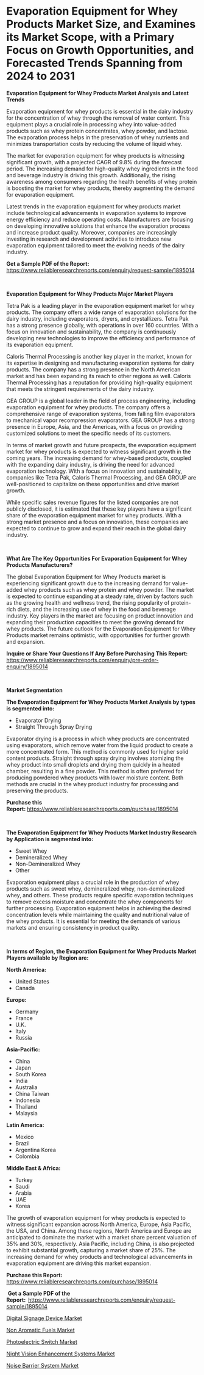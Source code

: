 <p><h1>Evaporation Equipment for Whey Products Market Size, and Examines its Market Scope, with a Primary Focus on Growth Opportunities, and Forecasted Trends Spanning from 2024 to 2031</h1></p><p><strong>Evaporation Equipment for Whey Products Market Analysis and Latest Trends</strong></p>
<p><p>Evaporation equipment for whey products is essential in the dairy industry for the concentration of whey through the removal of water content. This equipment plays a crucial role in processing whey into value-added products such as whey protein concentrates, whey powder, and lactose. The evaporation process helps in the preservation of whey nutrients and minimizes transportation costs by reducing the volume of liquid whey.</p><p>The market for evaporation equipment for whey products is witnessing significant growth, with a projected CAGR of 9.8% during the forecast period. The increasing demand for high-quality whey ingredients in the food and beverage industry is driving this growth. Additionally, the rising awareness among consumers regarding the health benefits of whey protein is boosting the market for whey products, thereby augmenting the demand for evaporation equipment.</p><p>Latest trends in the evaporation equipment for whey products market include technological advancements in evaporation systems to improve energy efficiency and reduce operating costs. Manufacturers are focusing on developing innovative solutions that enhance the evaporation process and increase product quality. Moreover, companies are increasingly investing in research and development activities to introduce new evaporation equipment tailored to meet the evolving needs of the dairy industry.</p></p>
<p><strong>Get a Sample PDF of the Report:&nbsp;</strong> <a href="https://www.reliableresearchreports.com/enquiry/request-sample/1895014">https://www.reliableresearchreports.com/enquiry/request-sample/1895014</a></p>
<p>&nbsp;</p>
<p><strong>Evaporation Equipment for Whey Products Major Market Players</strong></p>
<p><p>Tetra Pak is a leading player in the evaporation equipment market for whey products. The company offers a wide range of evaporation solutions for the dairy industry, including evaporators, dryers, and crystallizers. Tetra Pak has a strong presence globally, with operations in over 160 countries. With a focus on innovation and sustainability, the company is continuously developing new technologies to improve the efficiency and performance of its evaporation equipment.</p><p>Caloris Thermal Processing is another key player in the market, known for its expertise in designing and manufacturing evaporation systems for dairy products. The company has a strong presence in the North American market and has been expanding its reach to other regions as well. Caloris Thermal Processing has a reputation for providing high-quality equipment that meets the stringent requirements of the dairy industry.</p><p>GEA GROUP is a global leader in the field of process engineering, including evaporation equipment for whey products. The company offers a comprehensive range of evaporation systems, from falling film evaporators to mechanical vapor recompression evaporators. GEA GROUP has a strong presence in Europe, Asia, and the Americas, with a focus on providing customized solutions to meet the specific needs of its customers.</p><p>In terms of market growth and future prospects, the evaporation equipment market for whey products is expected to witness significant growth in the coming years. The increasing demand for whey-based products, coupled with the expanding dairy industry, is driving the need for advanced evaporation technology. With a focus on innovation and sustainability, companies like Tetra Pak, Caloris Thermal Processing, and GEA GROUP are well-positioned to capitalize on these opportunities and drive market growth.</p><p>While specific sales revenue figures for the listed companies are not publicly disclosed, it is estimated that these key players have a significant share of the evaporation equipment market for whey products. With a strong market presence and a focus on innovation, these companies are expected to continue to grow and expand their reach in the global dairy industry.</p></p>
<p>&nbsp;</p>
<p><strong>What Are The Key Opportunities For Evaporation Equipment for Whey Products Manufacturers?</strong></p>
<p><p>The global Evaporation Equipment for Whey Products market is experiencing significant growth due to the increasing demand for value-added whey products such as whey protein and whey powder. The market is expected to continue expanding at a steady rate, driven by factors such as the growing health and wellness trend, the rising popularity of protein-rich diets, and the increasing use of whey in the food and beverage industry. Key players in the market are focusing on product innovation and expanding their production capacities to meet the growing demand for whey products. The future outlook for the Evaporation Equipment for Whey Products market remains optimistic, with opportunities for further growth and expansion.</p></p>
<p><strong>Inquire or Share Your Questions If Any Before Purchasing This Report:</strong> <a href="https://www.reliableresearchreports.com/enquiry/pre-order-enquiry/1895014">https://www.reliableresearchreports.com/enquiry/pre-order-enquiry/1895014</a></p>
<p>&nbsp;</p>
<p><strong>Market Segmentation</strong></p>
<p><strong>The Evaporation Equipment for Whey Products Market Analysis by types is segmented into:</strong></p>
<p><ul><li>Evaporator Drying</li><li>Straight Through Spray Drying</li></ul></p>
<p><p>Evaporator drying is a process in which whey products are concentrated using evaporators, which remove water from the liquid product to create a more concentrated form. This method is commonly used for higher solid content products. Straight through spray drying involves atomizing the whey product into small droplets and drying them quickly in a heated chamber, resulting in a fine powder. This method is often preferred for producing powdered whey products with lower moisture content. Both methods are crucial in the whey product industry for processing and preserving the products.</p></p>
<p><strong>Purchase this Report:&nbsp;</strong><a href="https://www.reliableresearchreports.com/purchase/1895014">https://www.reliableresearchreports.com/purchase/1895014</a></p>
<p>&nbsp;</p>
<p><strong>The Evaporation Equipment for Whey Products Market Industry Research by Application is segmented into:</strong></p>
<p><ul><li>Sweet Whey</li><li>Demineralized Whey</li><li>Non-Demineralized Whey</li><li>Other</li></ul></p>
<p><p>Evaporation equipment plays a crucial role in the production of whey products such as sweet whey, demineralized whey, non-demineralized whey, and others. These products require specific evaporation techniques to remove excess moisture and concentrate the whey components for further processing. Evaporation equipment helps in achieving the desired concentration levels while maintaining the quality and nutritional value of the whey products. It is essential for meeting the demands of various markets and ensuring consistency in product quality.</p></p>
<p>&nbsp;</p>
<p><strong>In terms of Region, the Evaporation Equipment for Whey Products Market Players available by Region are:</strong></p>
<p>
    <p> <strong> North America: </strong>
        <ul>
            <li>United States</li>
            <li>Canada</li>
        </ul>
        </p> 
    <p> <strong> Europe: </strong>
        <ul>
            <li>Germany</li>
            <li>France</li>
            <li>U.K.</li>
            <li>Italy</li>
            <li>Russia</li>
        </ul>
        </p> 
    <p> <strong> Asia-Pacific: </strong>
        <ul>
            <li>China</li>
            <li>Japan</li>
            <li>South Korea</li>
            <li>India</li>
            <li>Australia</li>
            <li>China Taiwan</li>
            <li>Indonesia</li>
            <li>Thailand</li>
            <li>Malaysia</li>
        </ul>
        </p> 
    <p> <strong> Latin America: </strong>
        <ul>
            <li>Mexico</li>
            <li>Brazil</li>
            <li>Argentina Korea</li>
            <li>Colombia</li>
        </ul>
        </p> 
    <p> <strong> Middle East & Africa: </strong>
        <ul>
            <li>Turkey</li>
            <li>Saudi</li>
            <li>Arabia</li>
            <li>UAE</li>
            <li>Korea</li>
        </ul>
    </p>
    </p>
<p><p>The growth of evaporation equipment for whey products is expected to witness significant expansion across North America, Europe, Asia Pacific, the USA, and China. Among these regions, North America and Europe are anticipated to dominate the market with a market share percent valuation of 35% and 30%, respectively. Asia Pacific, including China, is also projected to exhibit substantial growth, capturing a market share of 25%. The increasing demand for whey products and technological advancements in evaporation equipment are driving this market expansion.</p></p>
<p><strong>Purchase this Report: </strong><a href="https://www.reliableresearchreports.com/purchase/1895014">https://www.reliableresearchreports.com/purchase/1895014</a></p>
<p>&nbsp;<strong>Get a Sample PDF of the Report:&nbsp;&nbsp;</strong><a href="https://www.reliableresearchreports.com/enquiry/request-sample/1895014">https://www.reliableresearchreports.com/enquiry/request-sample/1895014</a></p>
<p><strong></strong></p>
<p><p><a href="https://view.publitas.com/reportprime-1/digital-signage-device-market-size-growth-outlook-from-2024-to-2031-projecting-at-markets-trends-analysis-by-application-regional-outlook-and-revenue/">Digital Signage Device Market</a></p><p><a href="https://pretty-mail-caf.notion.site/Non-Aromatic-Fuels-Market-Insights-Market-Players-and-Forecast-Till-2031-23c542a9731e4a84bdc7652cda7f8634">Non Aromatic Fuels Market</a></p><p><a href="https://view.publitas.com/reportprime-1/photoelectric-switch-market-size-evaluating-its-market-trends-growth-and-projections-2024-2031/">Photoelectric Switch Market</a></p><p><a href="https://circular-yam-9b9.notion.site/Night-Vision-Enhancement-Systems-Market-Size-Evaluating-its-Market-Trends-Growth-and-Projections--2b193d9991674cc1a16578110bfa5a1f">Night Vision Enhancement Systems Market</a></p><p><a href="https://angry-finch-aaf.notion.site/Noise-Barrier-System-Market-Size-Global-Industry-Overview-Market-Segmentation-and-Forecast-2024-t-4f8a09293151413f8a10ea86130ee7cf">Noise Barrier System Market</a></p></p>